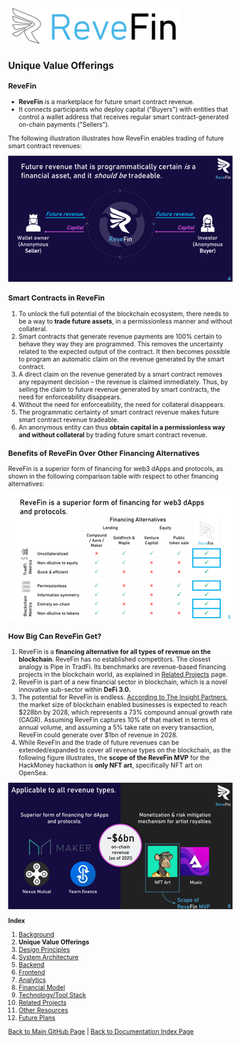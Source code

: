 ![Logo](./img/logo.png) 

## Unique Value Offerings

### ReveFin

- **ReveFin** is a marketplace for future smart contract revenue. 
- It connects participants who deploy capital ("Buyers") with entities that control a wallet address that receives regular smart contract-generated on-chain payments ("Sellers").

The following illustration illustrates how ReveFin enables trading of future smart contract revenues:

![How ReveFin Works](./img/Slide04.png) 

### Smart Contracts in ReveFin

1. To unlock the full potential of the blockchain ecosystem, there needs to be a way to **trade future assets**, in a permissionless manner and without collateral.
2. Smart contracts that generate revenue payments are 100% certain to behave they way they are programmed. This removes the uncertainty related to the expected output of the contract. It then becomes possible to program an automatic claim on the revenue generated by the smart contract. 
3. A direct claim on the revenue generated by a smart contract removes any repayment decision – the revenue is claimed immediately. Thus, by selling the claim to future revenue generated by smart contracts, the need for enforceability disappears. 
4. Without the need for enforceability, the need for collateral disappears. 
5. The programmatic certainty of smart contract revenue makes future smart contract revenue tradeable. 
6. An anonymous entity can thus **obtain capital in a permissionless way and without collateral** by trading future smart contract revenue.

### Benefits of ReveFin Over Other Financing Alternatives

ReveFin is a superior form of financing for web3 dApps and protocols, as shown in the following comparison table with respect to other financing alternatives:
 
![How ReveFin Works](./img/Slide05.png) 

### How Big Can ReveFin Get?

1. ReveFin is a **financing alternative for all types of revenue on the blockchain**. ReveFin has no established competitors. The closest analogy is Pipe in TradFi. Its benchmarks are revenue-based financing projects in the blockchain world, as explained in [Related Projects](./RelatedProjects.md) page.
2. ReveFin is part of a new financial sector in blockchain, which is a novel innovative sub-sector within **DeFi 3.0.**
3. The potential for ReveFin is endless. [According to The Insight Partners](https://www.globenewswire.com/news-release/2022/02/11/2383531/0/en/Blockchain-Market-Size-Worth-227-99Bn-Globally-by-2028-at-72-9-CAGR-Exclusive-Report-by-The-Insight-Partners.html), the market size of blockchain enabled businesses is expected to reach $228bn by 2028, which represents a 73% compound annual growth rate (CAGR). Assuming ReveFin captures 10% of that market in terms of annual volume, and assuming a 5% take rate on every transaction, ReveFin could generate over $1bn of revenue in 2028.
4. While ReveFin and the trade of future revenues can be extended/expanded to cover all revenue types on the blockchain, as the following figure illustrates, the **scope of the ReveFin MVP** for the HackMoney hackathon is **only NFT art**, specifically NFT art on OpenSea.

![Scope of ReveFin](./img/Slide06.png) 

**Index**

1. [Background](Background.md)
2. **Unique Value Offerings**
3. [Design Principles](DesignPrinciples.md)
4. [System Architecture](SystemArchitecture.md)
5. [Backend](Backend.md)
6. [Frontend](Frontend.md)
7. [Analytics](Analytics.md)
8. [Financial Model](FinancialModel.md)
9. [Technology/Tool Stack](TechnologyStack.md)
10. [Related Projects](RelatedProjects.md)
11. [Other Resources](OtherResources.md)
12. [Future Plans](FuturePlans.md)


<hline></hline>

[Back to Main GitHub Page](../README.md) | [Back to Documentation Index Page](Documentation.md)
